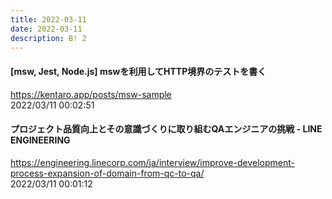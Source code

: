 ```yaml
---
title: 2022-03-11
date: 2022-03-11
description: B! 2
---
```


#### [msw, Jest, Node.js] mswを利用してHTTP境界のテストを書く
https://kentaro.app/posts/msw-sample<br>
2022/03/11 00:02:51<br>


#### プロジェクト品質向上とその意識づくりに取り組むQAエンジニアの挑戦 - LINE ENGINEERING
https://engineering.linecorp.com/ja/interview/improve-development-process-expansion-of-domain-from-qc-to-qa/<br>
2022/03/11 00:01:12<br>


